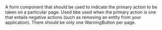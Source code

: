 A form component that should be used to indicate the primary action to be taken on a particular page. Used bbe used when the primary action is one that entails negative actions (such as removing an entity from your application). There should be only one WarningButton per page.
